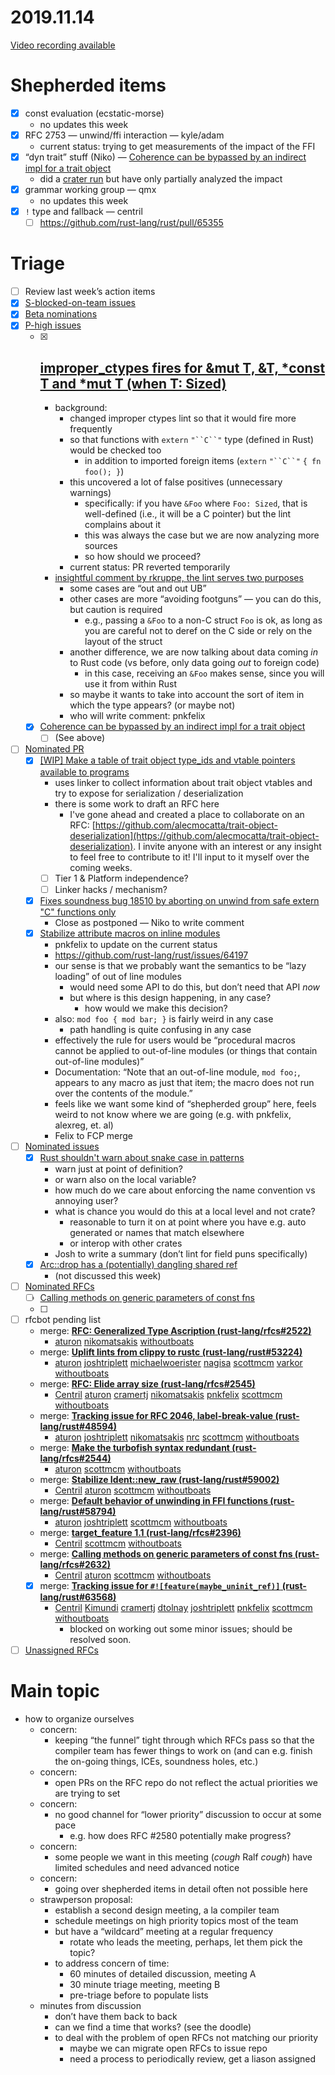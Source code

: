 # 2019.11.14

[Video recording available](https://youtu.be/0exyVhBmDW0)

# Shepherded items
* [x] const evaluation (ecstatic-morse)
    - no updates this week
* [x] RFC 2753 — unwind/ffi interaction — kyle/adam
    - current status: trying to get measurements of the impact of the FFI
* [x] “dyn trait” stuff (Niko) — [Coherence can be bypassed by an indirect impl for a trait object](https://github.com/rust-lang/rust/issues/57893)
    - did a [crater run](https://github.com/rust-lang/rust/pull/66037#issuecomment-549575983) but have only partially analyzed the impact
* [x] grammar working group — qmx
    - no updates this week
* [x] `!` type and fallback — centril
    * [ ] https://github.com/rust-lang/rust/pull/65355
# Triage
* [ ] Review last week’s action items
* [x] [S-blocked-on-team issues](https://github.com/rust-lang/rust/issues?q=is%3Aopen+is%3Aissue+label%3AS-waiting-on-team)
* [x] [Beta nominations](https://github.com/rust-lang/rust/issues?utf8=%E2%9C%93&q=is%3Aopen+is%3Aissue+label%3Abeta-nominated+label%3AT-lang)
* [x] [P-high issues](https://github.com/rust-lang/rust/issues?utf8=%E2%9C%93&q=is%3Aopen+is%3Aissue+label%3AP-high+label%3AT-lang)
    * [x] [improper_ctypes fires for &mut T, &T, *const T and *mut T (when T: Sized)](https://github.com/rust-lang/rust/issues/66220)
        - 
        - background:
            - changed improper ctypes lint so that it would fire more frequently
            - so that functions with `extern` `"``C``"` type (defined in Rust) would be checked too
                - in addition to imported foreign items (`extern` `"``C``"` `{ fn foo(); }`)
            - this uncovered a lot of false positives (unnecessary warnings)
                - specifically: if you have `&Foo` where `Foo: Sized`, that is well-defined (i.e., it will be a C pointer) but the lint complains about it
                - this was always the case but we are now analyzing more sources
                - so how should we proceed?
            - current status: PR reverted temporarily
        - [insightful comment by rkruppe, the lint serves two purposes](https://github.com/rust-lang/rust/issues/66220#issuecomment-551846091)
            - some cases are “out and out UB”
            - other cases are more “avoiding footguns” — you can do this, but caution is required
                - e.g., passing a `&Foo` to a non-C struct `Foo` is ok, as long as you are careful not to deref on the C side or rely on the layout of the struct
            - another difference, we are now talking about data coming *in* to Rust code (vs before, only data going *out* to foreign code)
                - in this case, receiving an `&Foo` makes sense, since you will use it from within Rust
            - so maybe it wants to take into account the sort of item in which the type appears? (or maybe not)
            - who will write comment: pnkfelix
    * [x] [Coherence can be bypassed by an indirect impl for a trait object](https://github.com/rust-lang/rust/issues/57893)
        * [ ] (See above)
* [ ] [Nominated PR](https://github.com/rust-lang/rust/pulls?q=is%3Aopen+is%3Apr+label%3AI-nominated+label%3AT-lang)
    * [x] [[WIP] Make a table of trait object type_ids and vtable pointers available to programs](https://github.com/rust-lang/rust/pull/66113)
        - uses linker to collect information about trait object vtables and try to expose for serialization / deserialization
        - there is some work to draft an RFC here
            - I've gone ahead and created a place to collaborate on an RFC: [https://github.com/alecmocatta/trait-object-deserialization](https://github.com/alecmocatta/trait-object-deserialization). I invite anyone with an interest or any insight to feel free to contribute to it! I'll input to it myself over the coming weeks.
        * [ ] Tier 1 & Platform independence?
        * [ ] Linker hacks / mechanism?
    * [x] [Fixes soundness bug 18510 by aborting on unwind from safe extern "C" functions only](https://github.com/rust-lang/rust/pull/64315)
        - Close as postponed — Niko to write comment
    * [x] [Stabilize attribute macros on inline modules](https://github.com/rust-lang/rust/pull/64273)
        - pnkfelix to update on the current status
        - https://github.com/rust-lang/rust/issues/64197
        - our sense is that we probably want the semantics to be “lazy loading” of out of line modules
            - would need some API to do this, but don’t need that API *now* 
            - but where is this design happening, in any case?
                - how would we make this decision?
        - also: `mod foo { mod bar; }` is fairly weird in any case
            - path handling is quite confusing in any case
        - effectively the rule for users would be “procedural macros cannot be applied to out-of-line modules (or things that contain out-of-line modules)”
        - Documentation: “Note that an out-of-line module, `mod foo;`, appears to any macro as just that item; the macro does not run over the contents of the module.”
        - feels like we want some kind of “shepherded group” here, feels weird to not know where we are going (e.g. with pnkfelix, alexreg, et. al)
        - Felix to FCP merge
* [ ] [Nominated issues](https://github.com/rust-lang/rust/issues?utf8=%E2%9C%93&q=is%3Aopen+is%3Aissue+label%3AI-nominated+label%3AT-lang+)
    * [x] [Rust shouldn't warn about snake case in patterns](https://github.com/rust-lang/rust/issues/66362)
        - warn just at point of definition?
        - or warn also on the local variable?
        - how much do we care about enforcing the name convention vs annoying user?
        - what is chance you would do this at a local level and not crate?
            - reasonable to turn it on at point where you have e.g. auto generated or names that match elsewhere
            - or interop with other crates
        - Josh to write a summary (don’t lint for field puns specifically)
    * [x] [Arc::drop has a (potentially) dangling shared ref](https://github.com/rust-lang/rust/issues/55005)
        - (not discussed this week)
* [ ] [Nominated RFC](https://github.com/rust-lang/rfcs/pulls?q=is%3Aopen+is%3Apr+label%3AI-nominated+label%3AT-lang)[s](https://github.com/rust-lang/rfcs/pulls?q=is%3Aopen+is%3Apr+label%3AI-nominated+label%3AT-lang)
    * [ ] [Calling methods on generic parameters of const fns](https://github.com/rust-lang/rfcs/pull/2632)
    * [ ] 
* [ ] rfcbot pending list
    - merge: [**RFC: Generalized Type Ascription (rust-lang/rfcs#2522)**](https://github.com/rust-lang/rfcs/issues/2522#issuecomment-415551732)
        - [aturon](https://rfcbot.rs/fcp/aturon)  [nikomatsakis](https://rfcbot.rs/fcp/nikomatsakis)  [withoutboats](https://rfcbot.rs/fcp/withoutboats) 
    - merge: [**Uplift lints from clippy to rustc (rust-lang/rust#53224)**](https://github.com/rust-lang/rust/issues/53224#issuecomment-415097721)
        - [aturon](https://rfcbot.rs/fcp/aturon)  [joshtriplett](https://rfcbot.rs/fcp/joshtriplett)  [michaelwoerister](https://rfcbot.rs/fcp/michaelwoerister)  [nagisa](https://rfcbot.rs/fcp/nagisa)  [scottmcm](https://rfcbot.rs/fcp/scottmcm)  [varkor](https://rfcbot.rs/fcp/varkor)  [withoutboats](https://rfcbot.rs/fcp/withoutboats) 
    - merge: [**RFC: Elide array size (rust-lang/rfcs#2545)**](https://github.com/rust-lang/rfcs/issues/2545#issuecomment-449133335)
        - [Centril](https://rfcbot.rs/fcp/Centril)  [aturon](https://rfcbot.rs/fcp/aturon)  [cramertj](https://rfcbot.rs/fcp/cramertj)  [nikomatsakis](https://rfcbot.rs/fcp/nikomatsakis)  [pnkfelix](https://rfcbot.rs/fcp/pnkfelix)  [scottmcm](https://rfcbot.rs/fcp/scottmcm)  [withoutboats](https://rfcbot.rs/fcp/withoutboats) 
    - merge: [**Tracking issue for RFC 2046, label-break-value (rust-lang/rust#48594)**](https://github.com/rust-lang/rust/issues/48594#issuecomment-451672227)
        - [aturon](https://rfcbot.rs/fcp/aturon)  [joshtriplett](https://rfcbot.rs/fcp/joshtriplett)  [nikomatsakis](https://rfcbot.rs/fcp/nikomatsakis)  [nrc](https://rfcbot.rs/fcp/nrc)  [scottmcm](https://rfcbot.rs/fcp/scottmcm)  [withoutboats](https://rfcbot.rs/fcp/withoutboats) 
    - merge: [**Make the turbofish syntax redundant (rust-lang/rfcs#2544)**](https://github.com/rust-lang/rfcs/issues/2544#issuecomment-453653193)
        - [aturon](https://rfcbot.rs/fcp/aturon)  [scottmcm](https://rfcbot.rs/fcp/scottmcm)  [withoutboats](https://rfcbot.rs/fcp/withoutboats) 
    - merge: [**Stabilize Ident::new_raw (rust-lang/rust#59002)**](https://github.com/rust-lang/rust/issues/59002#issuecomment-470953372)
        - [Centril](https://rfcbot.rs/fcp/Centril)  [aturon](https://rfcbot.rs/fcp/aturon)  [scottmcm](https://rfcbot.rs/fcp/scottmcm)  [withoutboats](https://rfcbot.rs/fcp/withoutboats) 
    - merge: [**Default behavior of unwinding in FFI functions (rust-lang/rust#58794)**](https://github.com/rust-lang/rust/issues/58794#issuecomment-471281244)
        - [aturon](https://rfcbot.rs/fcp/aturon)  [joshtriplett](https://rfcbot.rs/fcp/joshtriplett)  [scottmcm](https://rfcbot.rs/fcp/scottmcm)  [withoutboats](https://rfcbot.rs/fcp/withoutboats) 
    - merge: [**target_feature 1.1 (rust-lang/rfcs#2396)**](https://github.com/rust-lang/rfcs/issues/2396#issuecomment-473371179)
        - [Centril](https://rfcbot.rs/fcp/Centril)  [scottmcm](https://rfcbot.rs/fcp/scottmcm)  [withoutboats](https://rfcbot.rs/fcp/withoutboats) 
    - merge: [**Calling methods on generic parameters of const fns (rust-lang/rfcs#2632)**](https://github.com/rust-lang/rfcs/issues/2632#issuecomment-481395097)
        - [Centril](https://rfcbot.rs/fcp/Centril)  [aturon](https://rfcbot.rs/fcp/aturon)  [scottmcm](https://rfcbot.rs/fcp/scottmcm)  [withoutboats](https://rfcbot.rs/fcp/withoutboats) 
    * [x]  merge: [**Tracking issue for `#![feature(maybe_uninit_ref)]` (rust-lang/rust#63568)**](https://github.com/rust-lang/rust/issues/63568#issuecomment-543959444)
        - [Centril](https://rfcbot.rs/fcp/Centril)  [Kimundi](https://rfcbot.rs/fcp/Kimundi)  [cramertj](https://rfcbot.rs/fcp/cramertj)  [dtolnay](https://rfcbot.rs/fcp/dtolnay)  [joshtriplett](https://rfcbot.rs/fcp/joshtriplett)  [pnkfelix](https://rfcbot.rs/fcp/pnkfelix)  [scottmcm](https://rfcbot.rs/fcp/scottmcm)  [withoutboats](https://rfcbot.rs/fcp/withoutboats) 
            - blocked on working out some minor issues; should be resolved soon.
* [ ] [Unassigned RFCs](https://github.com/rust-lang/rfcs/pulls?q=is%3Aopen+is%3Apr+no%3Aassignee+label%3AT-lang)

# Main topic
- how to organize ourselves
    - concern:
        - keeping “the funnel” tight through which RFCs pass so that the compiler team has fewer things to work on (and can e.g. finish the on-going things, ICEs, soundness holes, etc.)
    - concern: 
        - open PRs on the RFC repo do not reflect the actual priorities we are trying to set
    - concern: 
        - no good channel for “lower priority” discussion to occur at some pace
            - e.g. how does RFC #2580 potentially make progress? 
    - concern:
        - some people we want in this meeting (*cough* Ralf *cough*) have limited schedules and need advanced notice
    - concern:
        - going over shepherded items in detail often not possible here
    - strawperson proposal:
        - establish a second design meeting, a la compiler team
        - schedule meetings on high priority topics most of the team
        - but have a “wildcard” meeting at a regular frequency
            - rotate who leads the meeting, perhaps, let them pick the topic?
        - to address concern of time:
            - 60 minutes of detailed discussion, meeting A
            - 30 minute triage meeting, meeting B
            - pre-triage before to populate lists
    - minutes from discussion
        - don’t have them back to back
        - can we find a time that works? (see the doodle)
        - to deal with the problem of open RFCs not matching our priority
            - maybe we can migrate open RFCs to issue repo
            - need a process to periodically review, get a liason assigned

